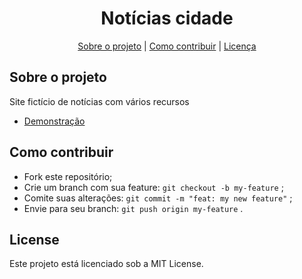 <h1 align="center">Notícias cidade</h1>

<p align="center">
  <a href="#-about-the-project">Sobre o projeto</a>     |   
  <a href="#-how-to-contribute">Como contribuir</a>     |    
  <a href="#-license">Licença</a>
</p>

## Sobre o projeto
Site fictício de notícias com vários recursos

- [ Demonstração ](https://mntrsara.github.io/noticias-cidade/)

## Como contribuir
- Fork este repositório;
- Crie um branch com sua feature: `git checkout -b my-feature` ;
- Comite suas alterações: `git commit -m "feat: my new feature"` ;
- Envie para seu branch: `git push origin my-feature` .

## License
Este projeto está licenciado sob a MIT License.